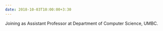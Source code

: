 ```yaml
---
date: 2018-10-03T10:00:00+3:30
---
```

Joining as Assistant Professor at Department of Computer 
Science, UMBC.
